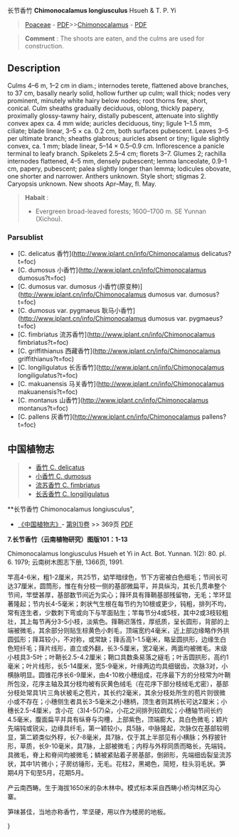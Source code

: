 长节香竹 **Chimonocalamus longiusculus** Hsueh & T. P. Yi

> [Poaceae](http://www.iplant.cn/info/Poaceae?t=foc) - [PDF](http://www.iplant.cn/foc/pdf/Poaceae.pdf)>>[Chimonocalamus](http://www.iplant.cn/info/Chimonocalamus?t=foc) - [PDF](http://www.iplant.cn/foc/pdf/Chimonocalamus.pdf)


> **Comment** : 
> The shoots are eaten, and the culms are used for construction.

## Description

Culms 4–6 m, 1–2 cm in diam.; internodes terete, flattened above branches, to 37 cm, basally nearly solid, hollow further up culm; wall thick; nodes very prominent, minutely white hairy below nodes; root thorns few, short, conical. Culm sheaths gradually deciduous, oblong, thickly papery, proximally glossy-tawny hairy, distally pubescent, attenuate into slightly convex apex ca. 4 mm wide; auricles deciduous, tiny; ligule 1–1.5 mm, ciliate; blade linear, 3–5 × ca. 0.2 cm, both surfaces pubescent. Leaves 3–5 per ultimate branch; sheaths glabrous; auricles absent or tiny; ligule slightly convex, ca. 1 mm; blade linear, 5–14 × 0.5–0.9 cm. Inflorescence a panicle terminal to leafy branch. Spikelets 2.5–4 cm; florets 3–7. Glumes 2; rachilla internodes flattened, 4–5 mm, densely pubescent; lemma lanceolate, 0.9–1 cm, papery, pubescent; palea slightly longer than lemma; lodicules obovate, one shorter and narrower. Anthers unknown. Style short; stigmas 2. Caryopsis unknown. New shoots Apr–May, fl. May.


> **Habait** : 
>* Evergreen broad-leaved forests; 1600–1700 m. SE Yunnan (Xichou).



### Parsublist

* [C.  delicatus  香竹](http://www.iplant.cn/info/Chimonocalamus delicatus?t=foc)
* [C.  dumosus  小香竹](http://www.iplant.cn/info/Chimonocalamus dumosus?t=foc)
* [C.  dumosus var. dumosus  小香竹(原变种)](http://www.iplant.cn/info/Chimonocalamus dumosus var. dumosus?t=foc)
* [C.  dumosus var. pygmaeus  耿马小香竹](http://www.iplant.cn/info/Chimonocalamus dumosus var. pygmaeus?t=foc)
* [C.  fimbriatus  流苏香竹](http://www.iplant.cn/info/Chimonocalamus fimbriatus?t=foc)
* [C.  griffithianus  西藏香竹](http://www.iplant.cn/info/Chimonocalamus griffithianus?t=foc)
* [C.  longiligulatus  长舌香竹](http://www.iplant.cn/info/Chimonocalamus longiligulatus?t=foc)
* [C.  makuanensis  马关香竹](http://www.iplant.cn/info/Chimonocalamus makuanensis?t=foc)
* [C.  montanus  山香竹](http://www.iplant.cn/info/Chimonocalamus montanus?t=foc)
* [C.  pallens  灰香竹](http://www.iplant.cn/info/Chimonocalamus pallens?t=foc)


## 中国植物志

> * [香竹  C.  delicatus](Chimonocalamus-delicatus-香竹.md)
> * [小香竹  C.  dumosus](Chimonocalamus-dumosus-小香竹.md)
> * [流苏香竹  C.  fimbriatus](Chimonocalamus-fimbriatus-流苏香竹.md)
> * [长舌香竹  C.  longiligulatus](Chimonocalamus-longiligulatus-长舌香竹.md)


**长节香竹 Chimonocalamus longiusculus",



* [《中国植物志》](http://www.iplant.cn/frps)- [第9(1)卷](http://www.iplant.cn/frps/vol/9(1)) >> 369页 [PDF](http://www.iplant.cn/frps/pdf/9(1)/369.pdf)


**7.长节香竹（云南植物研究）图版101：1-13**

Chimonocalamus longiusculus Hsueh et Yi in Act. Bot. Yunnan. 1(2): 80. pl. 6. 1979; 云南树木图志下册, 1366页, 1991.

竿高4-6米，粗1-2厘米，共25节，幼竿暗绿色，节下方密被白色细毛；节间长可达37厘米，圆筒形，惟在有分枝一侧的基部微扁平，并具纵沟，其长几贯串整个节间，竿壁甚厚，基部数节间近为实心；箨环具有箨鞘基部残留物，无毛；竿环显著隆起；节内长4-5毫米；刺状气生根在每节约为10根或更少，钝粗，排列不均，常有连生者，少数刺下弯或向下与竿面贴生；竿每节分4或5枝，其中2或3枝较粗壮，其上每节再分3-5小枝，淡紫色。箨鞘迟落性，厚纸质，呈长圆形，背部的上端被微毛，其余部分则贴生棕黄色小刺毛，顶端宽约4毫米，近上部边缘略作外拱圆弧形；箨耳较小，不对称，或常缺；箨舌高1-1.5毫米，略呈圆拱形，边缘生白色短纤毛；箨片线形，直立或外翻，长3-5厘米，宽2毫米，两面均被微毛。末级小枝具3-5叶；叶鞘长2.5-4.2厘米；鞘口具数条易落之繸毛；叶舌圆拱形，高约1毫米；叶片线形，长5-14厘米，宽5-9毫米，叶缘两边均具细锯齿，次脉3对，小横脉明显。圆锥花序长6-9厘米，由4-10枚小穗组成，花序最下方的分枝常为叶鞘所包没，花序主轴及其分枝均被有灰黄色绒毛（在花序下部分枝绒毛尤密），基部分枝处常具1片三角状被毛之苞片，其长约2毫米，其余分枝处所生的苞片则很微小或不存在；小穗侧生者具长3-5毫米之小穗柄，顶生者则其柄长可达2厘米；小穗长2.5-4厘米，含小花（3)4-5(7)朵，小花之间排列较疏松；小穗轴节间长约4.5毫米，腹面扁平并具有纵脊与沟槽，上部紫色，顶端膨大，具白色微毛；颖片先端钝或锐尖，边缘具纤毛，第一颖较小，具5脉，中脉隆起，次脉仅在基部较明显，第二颖类似外稃，长7-8毫米，具7脉，仅于其上半部见有小横脉；外稃披针形，草质，长9-10毫米，具7脉，上部被微毛；内稃与外稃同质而略长，先端钝，具微毛，脊上和脊间均被微毛；鳞被紧贴着子房基部，倒卵形，先端细齿裂呈流苏状，其中1片微小；子房纺锤形，无毛。花柱2，黑褐色，简短，柱头羽毛状。笋期4月下旬至5月，花期5月。

产云南西畴。生于海拔1650米的杂木林中。模式标本采自西畴小桥沟林区沟心寨。

笋味甚佳，当地亦称香竹，竿坚硬，用以作为楼房的地板。



}